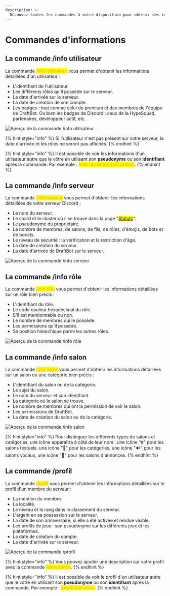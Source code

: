```yaml
---
description: >-
  Découvez toutes les commandes à votre disposition pour obtenir des informations détaillées sur un sujet précis.
---
```


# Commandes d'informations

## La commande /info utilisateur

La commande <mark style="color:orange;">/info utilisateur</mark> vous permet d'obtenir les informations détaillées d'un utilisateur :

- L'identifiant de l'utilisateur.
- Les différents rôles qu'il possède sur le serveur.
- La date d'arrivée sur le serveur.
- La date de création de son compte.
- Les badges : tout comme celui du premium et des membres de l'équipe de DraftBot. Ou bien les badges de Discord : ceux de la HypeSquad, partenaires, développeur actif, etc.

![Aperçu de la commande /info utilisateur](../.gitbook/assets/info-commands/infouser.png)

{% hint style="info" %}
Si l'utilisateur n'est pas présent sur votre serveur, la date d'arrivée et les rôles ne seront pas affichés.
{% endhint %}

{% hint style="info" %}
Il est possible de voir les informations d'un utilisateur autre que le vôtre en utilisant son **pseudonyme** ou son **identifiant** après la commande. Par exemple : <mark style="color:orange;">/info utilisateur [utilisateur]</mark>.
{% endhint %}

## La commande /info serveur

La commande <mark style="color:orange;">/info serveur</mark> vous permet d'obtenir les informations détaillées de votre serveur Discord :

- Le nom du serveur.
- Le shard et le cluster où il se trouve dans la page "<mark style="color:blue;">[Statuts](https://www.draftbot.fr/statuts)</mark>".
- Le pseudonyme du propriétaire.
- Le nombre de membres, de salons, de fils, de rôles, d'émojis, de bots et de boosts.
- Le niveau de sécurité : la vérification et la restriction d'âge.
- La date de création du serveur.
- La date d'arrivée de DraftBot sur le serveur.

![Aperçu de la commande /info serveur](../.gitbook/assets/info-commands/infoserver.png)

## La commande /info rôle

La commande <mark style="color:orange;">/info rôle</mark> vous permet d'obtenir les informations détaillées sur un rôle bien précis :

- L'identifiant du rôle.
- Le code couleur héxadécimal du rôle.
- S'il est mentionnable ou non.
- Le nombre de membres qui le possède.
- Les permissions qu'il possède.
- Sa position hiéarchique parmi les autres rôles.

![Aperçu de la commande /info rôle](../.gitbook/assets/info-commands/inforole.png)

## La commande /info salon

La commande <mark style="color:orange;">/info salon</mark> vous permet d'obtenir les informations détaillées sur un salon ou une catégorie bien précis :

- L'identifiant du salon ou de la catégorie.
- Le sujet du salon.
- Le nom du serveur et son identifiant.
- La catégorie où le salon se trouve.
- Le nombre de membres qui ont la permission de voir le salon.
- Les permissions de DraftBot.
- La date de création du salon ou de la catégorie.

![Aperçu de la commande /info salon](../.gitbook/assets/info-commands/infochannel.png)

{% hint style="info" %}
Pour distinguer les différents types de salons et catégories, une icône apparaîtra à côté de leur nom : une icône "#" pour les salons textuels. une icône "📁" pour les catégories, une icône "🔊" pour les salons vocaux, une icône "📢" pour les salons d'annonces.
{% endhint %}

## La commande /profil

La commande <mark style="color:orange;">/profil</mark> vous permet d'obtenir les informations détaillées sur le profil d'un membre du serveur :

- La mention du membre.
- La localité.
- Le niveau et le rang dans le classement du serveur.
- L'argent en sa possession sur le serveur.
- La date de son anniversaire, si elle a été activée et rendue visible.
- Les profils de jeux : son pseudonyme sur les différents jeux et les plateformes.
- La date de création du compte.
- La date d'arrivée sur le serveur.

![Aperçu de la commande /profil](../.gitbook/assets/info-commands/profil.png)

{% hint style="info" %}
Vous pouvez ajouter une description sur votre profil avec la commande <mark style="color:orange;">/description</mark>.
{% endhint %}

{% hint style="info" %}
Il est possible de voir le profil d'un utilisateur autre que le vôtre en utilisant son **pseudonyme** ou son **identifiant** après la commande. Par exemple : <mark style="color:orange;">/profil [membre]</mark>.
{% endhint %}